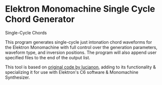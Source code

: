 # Elektron Monomachine Single Cycle Chord Generator
Single-Cycle Chords

This program generates single-cycle just intonation chord waveforms for the Elektron Monomachine with full control over the generation parameters, waveform type, and inversion positions. The program will also append user specified files to the end of the output list.

This tool is based on [original code by lucianon](https://github.com/len/SCC), adding to its functionality & specializing it for use with Elektron's C6 software & Monomachine Synthesizer.
